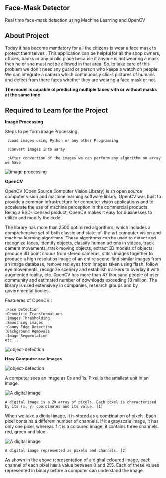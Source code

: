 ## Face-Mask Detector
Real time face-mask detection using Machine Learning and OpenCV

## About Project
Today it has become mandatory for all the citizens to wear a face mask to protect themselves . This application can be helpful for all the shop owners, offices, banks or any public place because if anyone is not wearing a mask then he or she must not be allowed in that area. So, to take care of this problem we don’t need any guard or person who keeps a watch on people. We can integrate a camera which continuously clicks pictures of humans and detect from there faces whether they are wearing a face mask or not.

**The model is capable of predicting multiple faces with or without masks at the same time**

## Required to Learn for the Project
**Image Processing**

 Steps to perform image Processing:

     :Load images using Python or any other Programming

     :Convert images into aaray

     :After convertion of the images we can perform any algorithm on array we have

![image processing](https://github.com/CodeWithMir/important-image-for-project/blob/main/face%20detection.gif)
  
**OpenCV**

OpenCV (Open Source Computer Vision Library) is an open source computer vision and machine learning software library. OpenCV was built to provide a common infrastructure for computer vision applications and to accelerate the use of machine perception in the commercial products. Being a BSD-licensed product, OpenCV makes it easy for businesses to utilize and modify the code.

The library has more than 2500 optimized algorithms, which includes a comprehensive set of both classic and state-of-the-art computer vision and machine learning algorithms. These algorithms can be used to detect and recognize faces, identify objects, classify human actions in videos, track camera movements, track moving objects, extract 3D models of objects, produce 3D point clouds from stereo cameras, stitch images together to produce a high resolution image of an entire scene, find similar images from an image database, remove red eyes from images taken using flash, follow eye movements, recognize scenery and establish markers to overlay it with augmented reality, etc. OpenCV has more than 47 thousand people of user community and estimated number of downloads exceeding 18 million. The library is used extensively in companies, research groups and by governmental bodies.
       
Featueres of OpenCV :
   
    :Face Detection
    :Geometric Transformations
    :Images Thresholding
    :Smoothing images
    :Canny Edge Detection
    :Background Removals
    :Image Segmentation
    etc...
    
![object-detection](https://github.com/CodeWithMir/important-image-for-project/blob/main/object-detection.gif)





 **How Computer see Images** 


 ![object-detection](https://github.com/CodeWithMir/important-image-for-project/blob/main/facebookcv.jpg)

 A computer sees an image as 0s and 1s. Pixel is the smallest unit in an image.

![A digital image](https://github.com/CodeWithMir/important-image-for-project/blob/main/A-digital-image-is-a-2D-array-of-pixels-Each-pixel-is-characterised-by-its-x-y.png)

    A digital image is a 2D array of pixels. Each pixel is characterised by its (x, y) coordinates and its value. [1]
When we take a digital image, it is stored as a combination of pixels. Each pixel contains a different number of channels. If it a grayscale image, it has only one pixel, whereas if it is a coloured image, it contains three channels: red, green and blue.

![A digital image](https://github.com/CodeWithMir/important-image-for-project/blob/main/1_Tlw0sUv7AJnwAbsPChS2Sg.jpeg)

    A digital image represented as pixels and channels. [2]

As shown in the above representation of a digital coloured image, each channel of each pixel has a value between 0 and 255. Each of these values represented in binary before a computer can understand the image.
